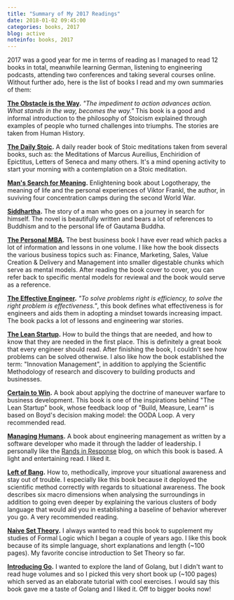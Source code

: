 ```yaml
---
title: "Summary of My 2017 Readings"
date: 2018-01-02 09:45:00
categories: books, 2017
blog: active
noteinfo: books, 2017
---
```


2017 was a good year for me in terms of reading as I managed to read 12 books in total, meanwhile learning German, listening to engineering podcasts, attending two conferences and taking several courses online. Without further ado, here is the list of books I read and my own summaries of them:

__[The Obstacle is the Way](https://www.amazon.com/dp/1591846358).__ _"The impediment to action advances action. What stands in the way, becomes the way."_ This book is a good and informal introduction to the philosophy of Stoicism explained through examples of people who turned challenges into triumphs. The stories are taken from Human History.

__[The Daily Stoic](https://www.amazon.com/dp/B01MA32SO0).__ A daily reader book of Stoic meditations taken from several books, such as: the Meditations of Marcus Aureilius, Enchiridion of Epictitus, Letters of Seneca and many others. It's a mind opening activity to start your morning with a contemplation on a Stoic meditation.

__[Man's Search for Meaning](https://www.amazon.com/dp/080701429X).__ Enlightening book about Logotherapy, the meaning of life and the personal experiences of Viktor Frankl, the author, in suviving four concentration camps during the second World War.

__[Siddhartha](https://www.amazon.com/dp/0486406539).__ The story of a man who goes on a journey in search for himself. The novel is beautifully written and bears a lot of references to Buddhism and to the personal life of Gautama Buddha.

__[The Personal MBA](https://www.amazon.com/dp/B00D9T9VM2).__ The best business book I have ever read which packs a lot of information and lessons in one volume. I like how the book dissects the various business topics such as: Finance, Marketing, Sales, Value Creation & Delivery and Management into smaller digestable chunks which serve as mental models. After reading the book cover to cover, you can refer back to specific mental models for reviewal and the book would serve as a reference.

__[The Effective Engineer](https://www.amazon.com/dp/0996128107).__ _"To solve problems right is efficiency, to solve the right problem is effectiveness."_, this book defines what effectiveness is for engineers and aids them in adopting a mindset towards increasing impact. The book packs a lot of lessons and engineering war stories.

__[The Lean Startup](https://www.amazon.com/dp/0670921602).__ How to build the things that are needed, and how to know that they are needed in the first place. This is definitely a great book that every engineer should read. After finishing the book, I couldn't see how problems can be solved otherwise. I also like how the book established the term: "Innovation Management", in addition to applying the Scientific Methodology of research and discovery to building products and businesses.

__[Certain to Win](https://www.amazon.com/dp/1413453767).__ A book about applying the doctrine of maneuver warfare to business development. This book is one of the inspirations behind "The Lean Startup" book, whose feedback loop of "Build, Measure, Learn" is based on Boyd's decision making model: the OODA Loop. A very recommended read.

__[Managing Humans](https://www.amazon.com/dp/1484221575).__ A book about engineering management as written by a software developer who made it through the ladder of leadership. I personally like the [Rands in Response](http://randsinrepose.com) blog, on which this book is based. A light and entertaining read. I liked it.

__[Left of Bang](https://www.amazon.com/dp/1936891301).__ How to, methodically, improve your situational awareness and stay out of trouble. I especially like this book because it deployed the scientific method correctly with regards to situational awareness. The book describes six macro dimensions when analysing the surroundings in addition to going even deeper by explaining the various clusters of body language that would aid you in establishing a baseline of behavior wherever you go. A very recommended reading.

__[Naive Set Theory](https://www.amazon.com/dp/1614271313).__ I always wanted to read this book to supplement my studies of Formal Logic which I began a couple of years ago. I like this book because of its simple language, short explanations and length (~100 pages). My favorite concise introduction to Set Theory so far.

__[Introducing Go](https://www.amazon.com/dp/1491941952).__ I wanted to explore the land of Golang, but I didn't want to read huge volumes and so I picked this very short book up (~100 pages) which served as an elaborate tutorial with cool exercises. I would say this book gave me a taste of Golang and I liked it. Off to bigger books now!
